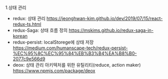 

1.상태 관리

- redux: 상태 관리 https://jeonghwan-kim.github.io/dev/2019/07/15/react-redux-ts.html
- redux-Saga: 상태 흐름 정의 https://mskims.github.io/redux-saga-in-korean
- redux-persist: localStorege에 상태 저장 https://medium.com/humanscape-tech/redux-persist-%EC%95%8C%EC%95%84%EB%B3%B4%EA%B8%B0-2077c9e566d9
- deox: 상태 관리 아키텍처를 위한 유틸리티(reduce, action maker) https://www.npmjs.com/package/deox
